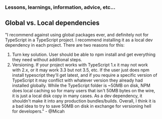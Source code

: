 
### Lessons, learnings, information, advice, etc...

## Global vs. Local dependencies 

"I recommend against using global packages ever, and definitely not for TypeScript in a TypeScript project. I recommend installing it as a local dev dependency in each project.
There are two reasons for this:
1. Turn key solution.  User should be able to npm install and get everything they need without additional steps.
2. Versioning.  If your project works with TypeScript 1.x it may not work with 2.x, or it may work 3.3 but not 3.5, etc.  If the user just does npm install typescript they'll get latest, and if you require a specific version of TypeScript it may conflict with whatever version they already had installed globally.
While the TypeScript folder is ~50MB on disk, NPM does local caching so for many users that isn't 50MB bytes on the wire, it is just a local disk copy in many cases.  As a dev dependency, it shouldn't make it into any production bundles/builds.  Overall, I think it is a bad idea to try to save 50MB on disk in exchange for versioning hell for developers." - @Micah
